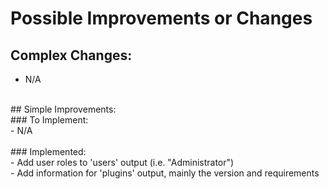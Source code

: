 # Possible Improvements or Changes
## Complex Changes: <br />
- N/A <br />
<br />
## Simple Improvements: <br />
### To Implement: <br />
- N/A <br />
<br />
### Implemented: <br />
- Add user roles to 'users' output (i.e. "Administrator") <br />
- Add information for 'plugins' output, mainly the version and requirements <br />
<br />
